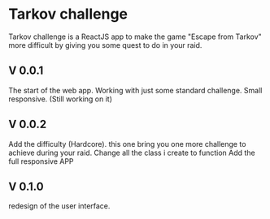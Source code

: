 # Tarkov challenge

Tarkov challenge is a ReactJS app to make the game "Escape from Tarkov" more difficult by giving you some quest to do in your raid.

## V 0.0.1

The start of the web app. Working with just some standard challenge.
Small responsive. (Still working on it)


## V 0.0.2

Add the difficulty (Hardcore). this one bring you one more challenge to achieve during your raid.
Change all the class i create to function
Add the full responsive APP

## V 0.1.0

redesign of the user interface.

